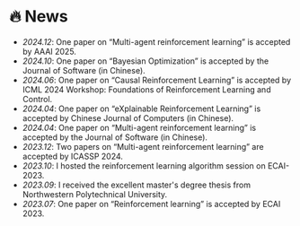 # 🔥 News
- *2024.12*: One paper on “Multi-agent reinforcement learning” is accepted by AAAI 2025.
- *2024.10*: One paper on “Bayesian Optimization” is accepted by the Journal of Software (in Chinese).
- *2024.06*: One paper on “Causal Reinforcement Learning” is accepted by ICML 2024 Workshop: Foundations of Reinforcement Learning and Control.
- *2024.04*: One paper on “eXplainable Reinforcement Learning” is accepted by Chinese Journal of Computers (in Chinese).
- *2024.04*: One paper on “Multi-agent reinforcement learning” is accepted by the Journal of Software (in Chinese).
- *2023.12*: Two papers on “Multi-agent reinforcement learning” are accepted by ICASSP 2024.
- *2023.10*: I hosted the reinforcement learning algorithm session on ECAI-2023.
- *2023.09*: I received the excellent master's degree thesis from Northwestern Polytechnical University.
- *2023.07*: One paper on “Reinforcement learning” is accepted by ECAI 2023.

